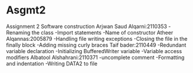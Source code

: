 # Asgmt2
Assignment 2 Software construction 
Arjwan Saud Alqarni:2110353
-Renaming the class
-Import statements
-Name of constructor
Atheer Alqannas:2005879
-Handling file writing exceptions
-Closing the file in the finally block
-Adding missing curly braces
Taif bader:2110449
-Redundant variable declaration
-Initializing BufferedWriter variable
-Variable access modifiers
Albatool Alshahrani:2110371
-uncomplete comment
-Formatting and indentation
-Writing DATA2 to file 


